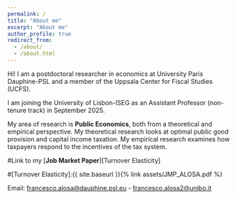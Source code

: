 ```yaml
---
permalink: /
title: "About me"
excerpt: "About me"
author_profile: true
redirect_from: 
  - /about/
  - /about.html
---
```




Hi! I am a postdoctoral researcher in economics at University Paris Dauphine-PSL and a member of the Uppsala Center for Fiscal Studies (UCFS). 

I am joining the University of Lisbon-ISEG as an Assistant Professor (non-tenure track) in September 2025. 

My area of research is **Public Economics**, both from a theoretical and empirical perspective. My theoretical research looks at optimal public good provision and capital income taxation. My empirical research examines how taxpayers respond to the incentives of the tax system. 

#Link to my [**Job Market Paper**][Turnover Elasticity] 

#[Turnover Elasticity]:{{ site.baseurl }}{% link assets/JMP_ALOSA.pdf %}

Email: francesco.alosa@dauphine.psl.eu - francesco.alosa2@unibo.it


